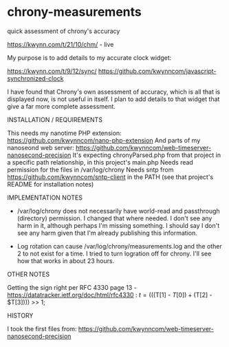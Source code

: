 # chrony-measurements
quick assessment of chrony's accuracy

https://kwynn.com/t/21/10/chm/ - live

My purpose is to add details to my accurate clock widget: 

https://kwynn.com/t/9/12/sync/
https://github.com/kwynncom/javascript-synchronized-clock

I have found that Chrony's own assessment of accuracy, which is all that is displayed now, is not useful in itself.  I plan to add details to that 
widget that give a far more complete assessment.

INSTALLATION / REQUIREMENTS

This needs my nanotime PHP extension: https://github.com/kwynncom/nano-php-extension
And parts of my nanoseond web server: https://github.com/kwynncom/web-timeserver-nanosecond-precision
    It's expecting chronyParsed.php from that project in a specific path relationship, in this project's main.php
Needs read permission for the files in /var/log/chrony
Needs sntp from https://github.com/kwynncom/sntp-client  in the PATH (see that project's README for installation notes)


IMPLEMENTATION NOTES

* /var/log/chrony does not necessarily have world-read and passthrough (directory) permission.  I changed that where needed.  I don't see any harm in it, although
perhaps I'm missing something.  I should say I don't see any harm given that I'm already publishing this information.

* Log rotation can cause /var/log/chrony/measurements.log and the other 2 to not exist for a time.  I tried to turn logration off for chrony.  I'll see how 
that works in about 23 hours.


OTHER NOTES

Getting the sign right per RFC 4330 page 13 - https://datatracker.ietf.org/doc/html/rfc4330 : $t = ((($T[1] - $T[0]) + ($T[2] - $T[3]))) >> 1;


HISTORY

I took the first files from: https://github.com/kwynncom/web-timeserver-nanosecond-precision
